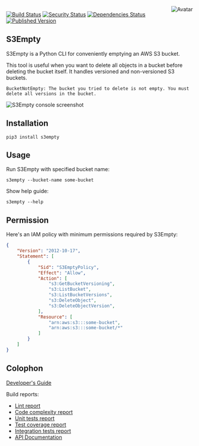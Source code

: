 <img align="right" src="https://raw.github.com/cliffano/s3empty/main/avatar.jpg" alt="Avatar"/>

[![Build Status](https://github.com/cliffano/s3empty/workflows/CI/badge.svg)](https://github.com/cliffano/s3empty/actions?query=workflow%3ACI)
[![Security Status](https://snyk.io/test/github/cliffano/s3empty/badge.svg)](https://snyk.io/test/github/cliffano/s3empty)
[![Dependencies Status](https://img.shields.io/librariesio/release/pypi/s3empty)](https://libraries.io/github/cliffano/s3empty)
[![Published Version](https://img.shields.io/pypi/v/s3empty.svg)](https://pypi.python.org/pypi/s3empty)
<br/>

S3Empty
--------

S3Empty is a Python CLI for conveniently emptying an AWS S3 bucket.

This tool is useful when you want to delete all objects in a bucket before deleting the bucket itself. It handles versioned and non-versioned S3 buckets.

    BucketNotEmpty: The bucket you tried to delete is not empty. You must delete all versions in the bucket.

![S3Empty console screenshot](https://raw.github.com/cliffano/s3empty/master/screenshots/console.jpg "S3Empty console screenshot")

Installation
------------

    pip3 install s3empty

Usage
-----

Run S3Empty with specified bucket name:

    s3empty --bucket-name some-bucket

Show help guide:

    s3empty --help

Permission
----------

Here's an IAM policy with minimum permissions required by S3Empty:

```json
{
    "Version": "2012-10-17",
    "Statement": [
        {
            "Sid": "S3EmptyPolicy",
            "Effect": "Allow",
            "Action": [
                "s3:GetBucketVersioning",
                "s3:ListBucket",
                "s3:ListBucketVersions",
                "s3:DeleteObject",
                "s3:DeleteObjectVersion",
            ],
            "Resource": [
                "arn:aws:s3:::some-bucket",
                "arn:aws:s3:::some-bucket/*"
            ]
        }
    ]
}
```

Colophon
--------

[Developer's Guide](https://cliffano.github.io/developers_guide.html#python)

Build reports:

* [Lint report](https://cliffano.github.io/s3empty/lint/pylint/index.html)
* [Code complexity report](https://cliffano.github.io/s3empty/complexity/wily/index.html)
* [Unit tests report](https://cliffano.github.io/s3empty/test/pytest/index.html)
* [Test coverage report](https://cliffano.github.io/s3empty/coverage/coverage/index.html)
* [Integration tests report](https://cliffano.github.io/s3empty/test-integration/pytest/index.html)
* [API Documentation](https://cliffano.github.io/s3empty/doc/sphinx/index.html)
